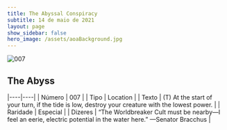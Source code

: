 ```yaml
---
title: The Abyssal Conspiracy
subtitle: 14 de maio de 2021
layout: page
show_sidebar: false
hero_image: /assets/aoaBackground.jpg
---
```


![007](https://cards-keyforge.s3.eu-north-1.amazonaws.com/media/en/tac/007.png)

## The Abyss

|----|----|
| Número | 007 |
| Tipo | Location |
| Texto | (T) At the start of your turn, if the tide is low, destroy your creature with the lowest power. |
| Raridade | Especial |
| Dizeres | “The Worldbreaker Cult must be nearby—I feel an eerie, electric potential in the water here.” —Senator Bracchus |

